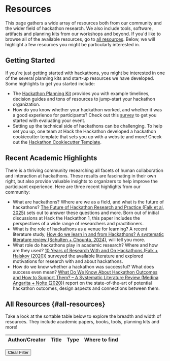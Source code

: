 <!--
.. title: Resources
.. slug: resources
.. hide_title: false
.. date: 2024-11-21 19:32:05 UTC
.. tags: 
.. category: 
.. link: 
.. description: 
.. type: text
-->

# Resources

This page gathers a wide array of resources both from our community and the wider field of hackathon research. We also include tools, software, artifacts and planning kits from our workshops and beyond. If you'd like to browse all of the available resources, go to [all resources](#all-resources). Below, we will highlight a few resources you might be particularly interested in.

## Getting Started

If you're just getting started with hackathons, you might be interested in one of the several planning kits and start-up resources we have developed. Some highlights to get you started include:

 - The [Hackathon Planning Kit](https://hackathon-planning-kit.org) provides you with example timelines, decision guides and tons of resources to jump-start your hackathon organization. 
 - How do you know whether your hackathon worked, and whether it was a good experience for participants? Check out this [survey](https://zenodo.org/records/14705828) to get you started with evaluating your event.
 - Setting up the technical side of hackathons can be challenging. To help set you up, one team at Hack the Hackathon developed a hackathon cookiecutter template that sets you up with a website and more! Check out the [Hackathon Cookiecutter Template](https://github.com/hackthackathon/hackathon-template-cookiecutter). 

## Recent Academic Highlights

There is a thriving community researching all facets of human collaboration and interaction at hackathons. These results are fascinating in their own right, but also provide valuable insights to organizers to help improve the participant experience. Here are three recent highlights from our community:

 - What are hackathons? Where are we as a field, and what is the future of hackathons? [The Future of Hackathon Research and Practice (Falk et al, 2025)](https://ieeexplore.ieee.org/document/10666667) sets out to answer these questions and more. Born out of initial discussions at Hack the Hackathon 1, this paper includes the perspectives of a wide range of researchers and practitioners.  
 - What is the role of hackathons as a venue for learning? A recent literature study, [How do we learn in and from Hackathons? A systematic literature review (Schulten + Chounta, 2024)](https://link.springer.com/article/10.1007/s10639-024-12668-1), will tell you more. 
 - What role do hackathons play in academic research? Where and how are they used? [10 Years of Research With and On Hackathons (Falk + Halskov (2020))](https://dl.acm.org/doi/10.1145/3357236.3395543) surveyed the available literature and explored motivations for research with and about hackathons.  
 - How do we know whether a hackathon was successful? What does success even mean? [What Do We Know About Hackathon Outcomes and How to Support Them? – A Systematic Literature Review (Medina Angarita + Nolte (2020))](https://hackathon-planning-kit.org/files/Medina-Collabtech-2020.pdf) report on the state-of-the-art of potential hackathon outcomes, design aspects and connections between them.


## All Resources {#all-resources}
Take a look at the sortable table below to explore the breadth and width of resources. They include academic papers, books, tools, planning kits and more!

<table id="resources" class="display" style="width:100%">
  <thead>
    <tr>
      <th>Author/Creator</th>
      <th>Title</th>
      <th>Type</th>
      <th>Where to find</th>
    </tr>
  </thead>
  <tbody>

  </tbody>
</table>

<!-- Clear Filter Button -->
  <button class="clear-filter" onclick="clearTagFilter()">Clear Filter</button>


<!-- Include DataTables.js -->
<script src="https://code.jquery.com/jquery-3.6.0.min.js"></script>
<script src="https://cdn.datatables.net/1.13.1/js/jquery.dataTables.min.js"></script>
<link rel="stylesheet" href="https://cdn.datatables.net/1.13.1/css/jquery.dataTables.min.css">

<script>
    var newJQuery = jQuery.noConflict(true); 
    newJQuery(document).ready(function() {
        const table = newJQuery('#resources').DataTable({
            paging: true,
            searching: true,
            ordering: true,
            info: true,
            autoWidth: true
        }); 

        function loadCSVData(url) {
            newJQuery.get(url, function (data) {
                const rows = parseCSV(data);
                rows.shift(); 
                rows.forEach(cols => {                    
                    const types = cols[4].split(",").map(type => {
                        const tag = `<span class="tag ${type.trim().replace(/\s+/g, '-').toLowerCase()}" onclick="applyTagFilter('${type.trim()}')">${type.trim()}</span>`;
                        return tag;
                    }).join(" "); 

                    table.row.add([
                    cols[2],  
                    cols[3], 
                    types,
                    cols[5] ? `<a href="${cols[5]}">LINK</a>` : "",
                    ]).draw();
                });
                table.columns.adjust();
            });
        }

        
        function parseCSV(csvText) {
            const rows = [];
            const regex = /(?:^|,)(?:"([^"]*(?:""[^"]*)*)"|([^",]*))/g;
            
            csvText.split('\n').forEach(line => {
                const matches = [];
                let match;
                while ((match = regex.exec(line)) !== null) {
                    const value = match[1] || match[2] || ""; 
                    matches.push(value.replace(/""/g, '"').trim()); 
                }
                if (matches.length > 1 || matches[0] !== "") rows.push(matches); 
            });
            
            return rows;
        }

        loadCSVData("/docs/resources.csv");
    
        window.applyTagFilter = function (tagText) {
            newJQuery('.tag').removeClass('active-tag'); 
            newJQuery(`.tag:contains(${tagText})`).addClass('active-tag'); 
            
            table.search(tagText).draw();
        };
    
        window.clearTagFilter = function () {
            table.search('').draw(); 
            newJQuery('.tag').removeClass('active-tag'); 
        };
    });
</script>
